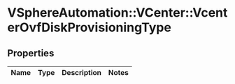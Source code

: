 # VSphereAutomation::VCenter::VcenterOvfDiskProvisioningType

## Properties
Name | Type | Description | Notes
------------ | ------------- | ------------- | -------------


